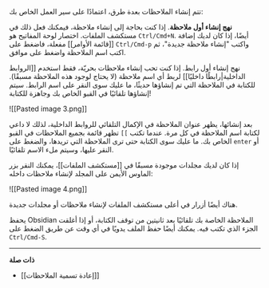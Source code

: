 تتم إنشاء الملاحظات بعدة طرق، اعتمادًا على سير العمل الخاص بك:

**نهج إنشاء أول ملاحظة**. إذا كنت بحاجة إلى إنشاء ملاحظة، فيمكنك فعل ذلك في مستكشف الملفات. اختصار لوحة المفاتيح هو `Ctrl/Cmd+N`. أيضًا، إذا كان لديك إضافة [[قائمة الأوامر]] مفعلة، فاضغط على `Ctrl/Cmd-p` واكتب "إنشاء ملاحظة جديدة"، ثم اكتب اسم الملاحظة واضغط على موافق.

نهج إنشاء أول رابط. إذا كنت تحب إنشاء ملاحظات بحريّة، فقط استخدم [[الروابط الداخلية|رابطًا داخليًا]] لربط أي اسم ملاحظة (لا يحتاج لوجود هذه الملاحظة مسبقًا). للكتابة في الملاحظة التي تم إنشاؤها حديثًا، ما عليك سوى النقر على اسم الرابط. سيتم إنشاؤها تلقائيًا في القبو الخاص بك وجاهزة للكتابة!

![[Pasted image 3.png]]

بعد إنشائها، يظهر عنوان الملاحظة في الإكمال التلقائي للروابط الداخلية، لذلك لا داعي لكتابة اسم الملاحظة في كل مرة. عندما تكتب <code dir="ltr">[[</code> تظهر قائمة بجميع الملاحظات في القبو الخاص بك. ما عليك سوى الكتابة حتى ترى الملاحظة التي تريدها، والضغط على `enter` أو النقر عليها، وسيتم ملء الاسم تلقائيًا.

إذا كان لديك مجلدات موجودة مسبقًا في [[مستكشف الملفات]]، يمكنك النقر بزر الماوس الأيمن على المجلد لإنشاء ملاحظات داخله:

![[Pasted image 4.png]]

هناك أيضًا أزرار في أعلى مستكشف الملفات لإنشاء ملاحظات أو مجلدات جديدة.

يحفظ Obsidian الملاحظة الخاصة بك تلقائيًا بعد ثانيتين من توقف الكتابة، أو إذا أغلقت الجزء الذي تكتب فيه. يمكنك أيضًا حفظ الملف يدويًا في أي وقت عن طريق الضغط على `Ctrl/Cmd-S`.

---

**ذات صلة**

- [[إعادة تسمية الملاحظات]]
